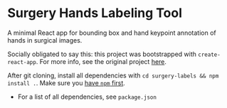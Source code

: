 # Surgery Hands Labeling Tool  

A minimal React app for bounding box and hand keypoint annotation of hands in surgical images.  

Socially obligated to say this: this project was bootstrapped with `create-react-app`. For more info, see the original project [here](https://github.com/facebook/create-react-app/blob/master/packages/react-scripts/template/README.md).  

After git cloning, install all dependencies with `cd surgery-labels && npm install .`. Make sure you [have `npm` first](https://www.npmjs.com/get-npm).  
- For a list of all dependencies, see `package.json` 
